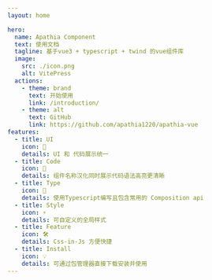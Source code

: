 ```yaml
---
layout: home

hero:
  name: Apathia Component
  text: 使用文档
  tagline: 基于vue3 + typescript + twind 的vue组件库
  image:
    src: ./icon.png
    alt: VitePress
  actions:
    - theme: brand
      text: 开始使用
      link: /introduction/
    - theme: alt
      text: GitHub
      link: https://github.com/apathia1220/apathia-vue
features:
  - title: UI
    icon: 🎉
    details: UI 和 代码展示统一
  - title: Code
    icon: 📖
    details: 组件名称汉化同时展示代码语法高亮更清晰
  - title: Type
    icon: 🔎
    details: 使用Typescript编写且包含常用的 Composition api
  - title: Style
    icon: ⚡️
    details: 可自定义的全局样式
  - title: Feature
    icon: 🛠️
    details: Css-in-Js 方便快捷
  - title: Install
    icon: 💡
    details: 可通过包管理器直接下载安装并使用
---
```

